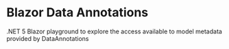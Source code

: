 # Blazor Data Annotations

.NET 5 Blazor playground to explore the access available to model metadata provided by DataAnnotations
